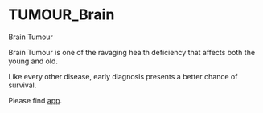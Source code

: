 # TUMOUR_Brain
Brain Tumour

Brain Tumour is one of the ravaging health deficiency that affects both the young and old.

Like every other disease, early diagnosis presents a better chance of survival.

Please find [app](https://akanimohod19a-brain-tumour-app-60qavs.streamlitapp.com/).
